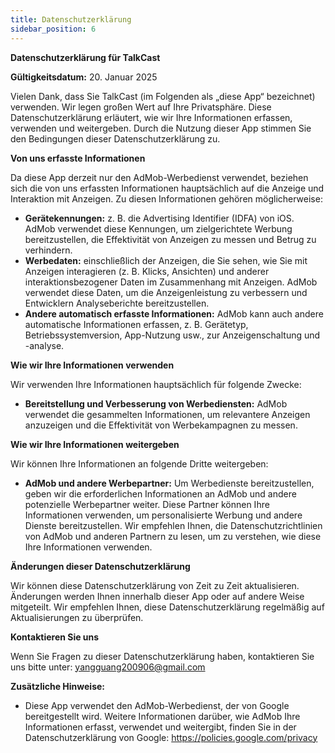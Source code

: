 ```yaml
---
title: Datenschutzerklärung
sidebar_position: 6
---
```


**Datenschutzerklärung für TalkCast**

**Gültigkeitsdatum:** 20. Januar 2025

Vielen Dank, dass Sie TalkCast (im Folgenden als „diese App“ bezeichnet) verwenden. Wir legen großen Wert auf Ihre Privatsphäre. Diese Datenschutzerklärung erläutert, wie wir Ihre Informationen erfassen, verwenden und weitergeben. Durch die Nutzung dieser App stimmen Sie den Bedingungen dieser Datenschutzerklärung zu.

**Von uns erfasste Informationen**

Da diese App derzeit nur den AdMob-Werbedienst verwendet, beziehen sich die von uns erfassten Informationen hauptsächlich auf die Anzeige und Interaktion mit Anzeigen. Zu diesen Informationen gehören möglicherweise:

- **Gerätekennungen:** z. B. die Advertising Identifier (IDFA) von iOS. AdMob verwendet diese Kennungen, um zielgerichtete Werbung bereitzustellen, die Effektivität von Anzeigen zu messen und Betrug zu verhindern.
- **Werbedaten:** einschließlich der Anzeigen, die Sie sehen, wie Sie mit Anzeigen interagieren (z. B. Klicks, Ansichten) und anderer interaktionsbezogener Daten im Zusammenhang mit Anzeigen. AdMob verwendet diese Daten, um die Anzeigenleistung zu verbessern und Entwicklern Analyseberichte bereitzustellen.
- **Andere automatisch erfasste Informationen:** AdMob kann auch andere automatische Informationen erfassen, z. B. Gerätetyp, Betriebssystemversion, App-Nutzung usw., zur Anzeigenschaltung und -analyse.

**Wie wir Ihre Informationen verwenden**

Wir verwenden Ihre Informationen hauptsächlich für folgende Zwecke:

- **Bereitstellung und Verbesserung von Werbediensten:** AdMob verwendet die gesammelten Informationen, um relevantere Anzeigen anzuzeigen und die Effektivität von Werbekampagnen zu messen.

**Wie wir Ihre Informationen weitergeben**

Wir können Ihre Informationen an folgende Dritte weitergeben:

- **AdMob und andere Werbepartner:** Um Werbedienste bereitzustellen, geben wir die erforderlichen Informationen an AdMob und andere potenzielle Werbepartner weiter. Diese Partner können Ihre Informationen verwenden, um personalisierte Werbung und andere Dienste bereitzustellen. Wir empfehlen Ihnen, die Datenschutzrichtlinien von AdMob und anderen Partnern zu lesen, um zu verstehen, wie diese Ihre Informationen verwenden.

**Änderungen dieser Datenschutzerklärung**

Wir können diese Datenschutzerklärung von Zeit zu Zeit aktualisieren. Änderungen werden Ihnen innerhalb dieser App oder auf andere Weise mitgeteilt. Wir empfehlen Ihnen, diese Datenschutzerklärung regelmäßig auf Aktualisierungen zu überprüfen.

**Kontaktieren Sie uns**

Wenn Sie Fragen zu dieser Datenschutzerklärung haben, kontaktieren Sie uns bitte unter: yangguang200906@gmail.com

**Zusätzliche Hinweise:**

- Diese App verwendet den AdMob-Werbedienst, der von Google bereitgestellt wird. Weitere Informationen darüber, wie AdMob Ihre Informationen erfasst, verwendet und weitergibt, finden Sie in der Datenschutzerklärung von Google: https://policies.google.com/privacy
